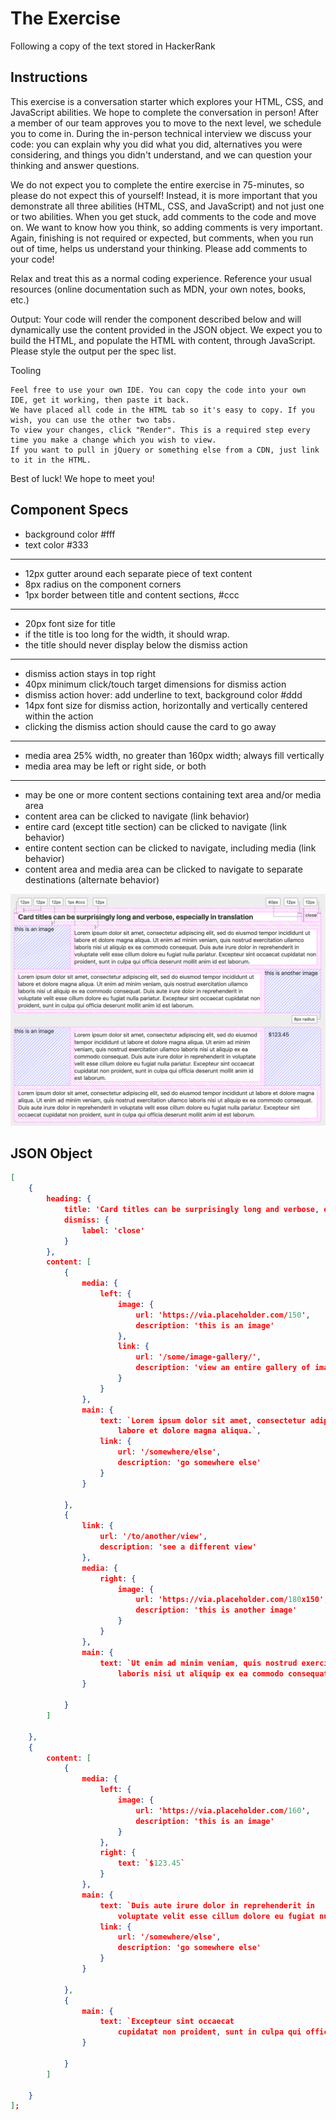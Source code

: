 # The Exercise 

Following a copy of the text stored in HackerRank

## Instructions

This exercise is a conversation starter which explores your HTML, CSS, and JavaScript abilities. We hope to complete the conversation in person! After a member of our team approves you to move to the next level, we schedule you to come in. During the in-person technical interview we discuss your code: you can explain why you did what you did, alternatives you were considering, and things you didn't understand, and we can question your thinking and answer questions.

We do not expect you to complete the entire exercise in 75-minutes, so please do not expect this of yourself! Instead, it is more important that you demonstrate all three abilities (HTML, CSS, and JavaScript) and not just one or two abilities. When you get stuck, add comments to the code and move on. We want to know how you think, so adding comments is very important. Again, finishing is not required or expected, but comments, when you run out of time, helps us understand your thinking. Please add comments to your code!

Relax and treat this as a normal coding experience. Reference your usual resources (online documentation such as MDN, your own notes, books, etc.)

Output: Your code will render the component described below and will dynamically use the content provided in the JSON object. We expect you to build the HTML, and populate the HTML with content, through JavaScript. Please style the output per the spec list.

Tooling

    Feel free to use your own IDE. You can copy the code into your own IDE, get it working, then paste it back.
    We have placed all code in the HTML tab so it's easy to copy. If you wish, you can use the other two tabs.
    To view your changes, click "Render". This is a required step every time you make a change which you wish to view.
    If you want to pull in jQuery or something else from a CDN, just link to it in the HTML.

Best of luck! We hope to meet you!

## Component Specs

- background color #fff
- text color #333

---
- 12px gutter around each separate piece of text content
- 8px radius on the component corners
- 1px border between title and content sections, #ccc

---
- 20px font size for title
- if the title is too long for the width, it should wrap.
- the title should never display below the dismiss action

---
- dismiss action stays in top right
- 40px minimum click/touch target dimensions for dismiss action
- dismiss action hover: add underline to text, background color #ddd
- 14px font size for dismiss action, horizontally and vertically centered within the action
- clicking the dismiss action should cause the card to go away

---
- media area 25% width, no greater than 160px width; always fill vertically
- media area may be left or right side, or both

---
- may be one or more content sections containing text area and/or media area
- content area can be clicked to navigate (link behavior)
- entire card (except title section) can be clicked to navigate (link behavior)
- entire content section can be clicked to navigate, including media (link behavior)
- content area and media area can be clicked to navigate to separate destinations (alternate behavior)

![Code exercise specifications and example](./code-exercise-specs.png)

## JSON Object
```json
[
    {
        heading: {
            title: 'Card titles can be surprisingly long and verbose, especially in translation',
            dismiss: {
                label: 'close'
            }
        },
        content: [
            {
                media: {
                    left: {
                        image: {
                            url: 'https://via.placeholder.com/150',
                            description: 'this is an image'
                        },
                        link: {
                            url: '/some/image-gallery/',
                            description: 'view an entire gallery of images'
                        }
                    }
                },
                main: {
                    text: `Lorem ipsum dolor sit amet, consectetur adipiscing elit, sed do eiusmod tempor incididunt ut
                        labore et dolore magna aliqua.`,
                    link: {
                        url: '/somewhere/else',
                        description: 'go somewhere else'
                    }
                }

            },
            {
                link: {
                    url: '/to/another/view',
                    description: 'see a different view'
                },
                media: {
                    right: {
                        image: {
                            url: 'https://via.placeholder.com/180x150',
                            description: 'this is another image'
                        }
                    }
                },
                main: {
                    text: `Ut enim ad minim veniam, quis nostrud exercitation ullamco
                        laboris nisi ut aliquip ex ea commodo consequat.`
                }

            }
        ]

    },
    {
        content: [
            {
                media: {
                    left: {
                        image: {
                            url: 'https://via.placeholder.com/160',
                            description: 'this is an image'
                        }
                    },
                    right: {
                        text: `$123.45`
                    }
                },
                main: {
                    text: `Duis aute irure dolor in reprehenderit in
                        voluptate velit esse cillum dolore eu fugiat nulla pariatur.`,
                    link: {
                        url: '/somewhere/else',
                        description: 'go somewhere else'
                    }
                }

            },
            {
                main: {
                    text: `Excepteur sint occaecat
                        cupidatat non proident, sunt in culpa qui officia deserunt mollit anim id est laborum.`
                }

            }
        ]

    }
];
```